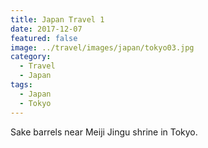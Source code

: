 ```yaml
---
title: Japan Travel 1
date: 2017-12-07
featured: false
image: ../travel/images/japan/tokyo03.jpg
category:
  - Travel
  - Japan
tags:
  - Japan
  - Tokyo
---
```


Sake barrels near Meiji Jingu shrine in Tokyo.
